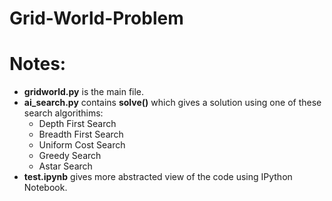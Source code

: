 # Grid-World-Problem

# Notes:
* **gridworld.py** is the main file. 
* **ai_search.py** contains **solve()** which gives a solution using one of these search algorithims:
  * Depth First Search
  * Breadth First Search
  * Uniform Cost Search
  * Greedy Search
  * Astar Search
* **test.ipynb** gives more abstracted view of the code using IPython Notebook.
